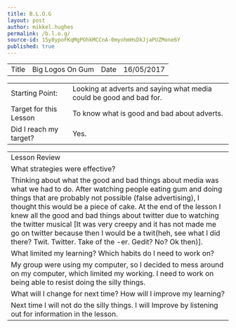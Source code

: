 ```yaml
---
title: B.L.O.G
layout: post
author: mikkel.hughes
permalink: /b.l.o.g/
source-id: 15y8ypoFKqMgPOhkMCCnA-0myohmHsDkJjaPUZMone6Y
published: true
---
```

<table>
  <tr>
    <td>Title</td>
    <td>Big Logos On Gum</td>
    <td>    Date</td>
    <td>16/05/2017</td>
  </tr>
</table>


<table>
  <tr>
    <td>Starting Point:</td>
    <td>Looking at adverts and saying what media could be good and bad for.</td>
  </tr>
  <tr>
    <td>Target for this Lesson</td>
    <td>To know what is good and bad about adverts.</td>
  </tr>
  <tr>
    <td>Did I reach my target? </td>
    <td>Yes.</td>
  </tr>
</table>


<table>
  <tr>
    <td>Lesson Review</td>
  </tr>
  <tr>
    <td> What strategies were effective?</td>
  </tr>
  <tr>
    <td>Thinking about what the good and bad things about media was what we had to do. After watching people eating gum and doing things that are probably not possible (false advertising), I thought this would be a piece of cake. At the end of the lesson I knew all the good and bad things about twitter due to watching the twitter musical [It was very creepy and it has not made me go on twitter because then I would be a twit(heh, see what I did there? Twit. Twitter. Take of the -er. Gedit? No? Ok then)].</td>
  </tr>
  <tr>
    <td>What limited my learning? Which habits do I need to work on?</td>
  </tr>
  <tr>
    <td>My group were using my computer, so I decided to mess around on my computer, which limited my working. I need to work on being able to resist doing the silly things.</td>
  </tr>
  <tr>
    <td>What will I change for next time? How will I improve my learning?</td>
  </tr>
  <tr>
    <td>Next time I will not do the silly things. I will Improve by listening out for information in the lesson.</td>
  </tr>
</table>


